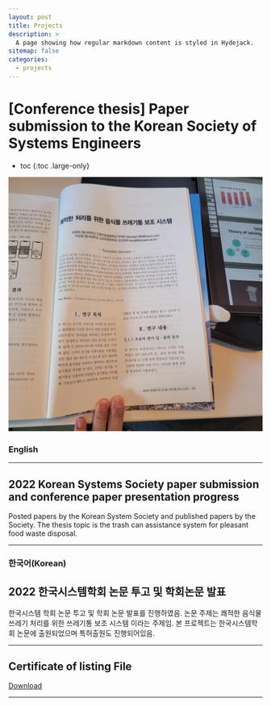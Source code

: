 ```yaml
---
layout: post
title: Projects
description: >
  A page showing how regular markdown content is styled in Hydejack.
sitemap: false
categories:
  - projects
---
```


# [Conference thesis] Paper submission to the Korean Society of Systems Engineers

* toc
{:toc .large-only}


![screenshot](/assets/img/blog/conferencethesis.webp)

### English
---
## 2022 Korean Systems Society paper submission and conference paper presentation progress
 Posted papers by the Korean System Society and published papers by the Society. The thesis topic is the trash can assistance system for pleasant food waste disposal.


 
---

### 한국어(Korean)
## 2022 한국시스템학회 논문 투고 및 학회논문 발표
  
  한국시스템 학회 논문 투고 및 학회 논문 발표를 진행하였음. 논문 주제는 쾌적한 음식물 쓰레기 처리를 위한 쓰레기통 보조 시스템 이라는 주제임. 본 프로젝트는 한국시스템학회 논문에 출원되었으며 특허출원도 진행되어있음.
  
---

## Certificate of listing File
[Download](https://bit.ly/3MB6aSk)

---